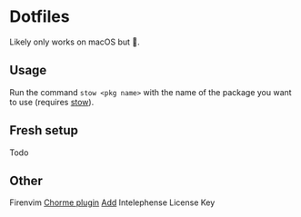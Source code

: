 # Dotfiles

Likely only works on macOS but 🤷.

## Usage

Run the command `stow <pkg name>` with the name of the package you want to use (requires [stow](https://www.gnu.org/software/stow/)).

## Fresh setup

Todo

## Other

Firenvim [Chorme plugin](https://chromewebstore.google.com/detail/egpjdkipkomnmjhjmdamaniclmdlobbo)
[Add](https://intelephense.com/faq.html) Intelephense License Key
